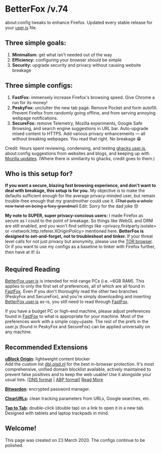 # BetterFox  /v.74
about:config tweaks to enhance Firefox. Updated every stable release for your <a href="http://kb.mozillazine.org/User.js_file">user.js</a> file.


## Three simple goals:
1) <b>Minimalism:</b> get what isn't needed out of the way
2) <b>Efficiency:</b> configuring your browser should be simple
3) <b>Security:</b> upgrade security and privacy without causing website breakage


## Three simple configs:
1) <b>FastFox:</b> immensely increase Firefox's browsing speed. Give Chrome a run for its money!
2) <b>PeskyFox:</b> unclutter the new tab page. Remove Pocket and form autofill. Prevent Firefox from randomly going offline, and from serving annoying webpage notifications.
3) <b>SecureFox:</b> remove Telemetry, Mozilla experiments, Google Safe Browsing, and search engine suggestions in URL bar. Auto-upgrade mixed content to HTTPS. Add various privacy enhancements — all without breaking webpages. You read that right. No breakage 😁

Credit: Hours spent reviewing, condensing, and testing <a href="https://github.com/ghacksuserjs/ghacks-user.js">ghacks user.js</a>, about:config suggestions from websites and blogs, and keeping up with <a href="https://wiki.mozilla.org/Firefox/Roadmap/Updates">Mozilla updates</a>. (Where there is similiarity to ghacks, credit goes to them.)


## Who is this setup for?
<b>If you want a secure, blazing fast browsing experience, and don't want to deal with breakage, this setup is for you.</b> My objective is to make the defaults sufficient enough for the average privacy-minded user, but remain trouble-free enough that my grandmother could use it. <strike>(That puts a whole new twist on being a foxy grandma!)</strike> Edit: Sorry for the dad joke 😓

<b>My note to SUPER, super privacy-concious users:</b> I made Firefox as secure as I could to the point of breakage. So things like WebGL and DRM are still enabled, and you won't find settings like <privacy.firstparty.isolate> or <network.http.referer.XOriginPolicy> mentioned here. <b>BetterFox is designed to set-and-forget, not to troubleshoot and tinker.</b> If your threat level calls for not just privacy but anonymity, please use the <a href="https://www.torproject.org">TOR browser</a>. Or if you want to use my configs as a baseline to tinker with Firefox further, then have at it! 👍

## Required Reading
<a href="https://github.com/hjstephens09/Better-Fox/blob/master/user.js">BetterFox user.js</a> is intended for mid-range PCs (i.e. ~6GB RAM). This applies to only the first set of preferences, all of which are all found in <a href="https://github.com/hjstephens09/Better-Fox/blob/master/FastFox.js">FastFox</a>. Even if you don't thoroughly read the other two branches (PeskyFox and SecureFox), and you're simply downloading and inserting <a href="https://github.com/hjstephens09/Better-Fox/blob/master/user.js">BetterFox user.js</a> as-is, you still need to read through <a href="https://github.com/hjstephens09/Better-Fox/blob/master/FastFox.js">FastFox</a>.

If you have a budget PC or high-end machine, please adjust preferences found in <a href="https://github.com/hjstephens09/Better-Fox/blob/master/FastFox.js">FastFox</a> to what is appropriate for your machine. Most of the preferences work with a simple copy+paste. The rest of the prefs in the user.js (found in PeskyFox and SecureFox) can be applied universally on any machine.


## Recommended Extensions
<a href="https://addons.mozilla.org/en-US/firefox/addon/ublock-origin/?src=search"><b>uBlock Origin</a>:</b> lightweight content blocker
<br>Add the custom list <a href="https://abp.oisd.nl/">dbl.oisd.nl</a> for the best in-browser protection. It's most comprehensive, unified domain blocklist available, actively maintained to prevent false positives and to keep the web usable! Use it alongside your usual lists. [<a href="https://dbl.oisd.nl">DNS format</a> | <a href="https://abp.oisd.nl">ABP format</a>] <a href="https://www.reddit.com/r/oisd_blocklist/comments/dwxgld/dbloisdnl_internets_1_domain_blocklist/?sort=new">Read More</a>

<a href="https://addons.mozilla.org/en-US/firefox/addon/bitwarden-password-manager"><b>Bitwarden</a>:</b> encrypted password manager.

<a href="https://addons.mozilla.org/en-US/firefox/addon/clearurls"><b>ClearURLs</a>:</b> clean tracking parameters from URLs, Google searches, etc.

<a href="https://addons.mozilla.org/en-US/firefox/addon/tap-to-tab"><b>Tap to Tab</a>:</b> double-click (double tap) on a link to open it in a new tab. Designed with tablets and laptop trackpads in mind.

## Welcome!
This page was created on 23 March 2020. The configs continue to be polished.
